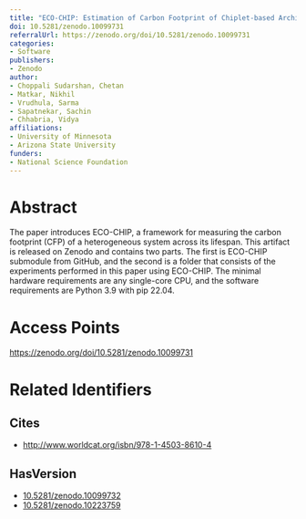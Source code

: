 ```yaml
---
title: "ECO-CHIP: Estimation of Carbon Footprint of Chiplet-based Architectures for Sustainable VLSI: HPCA 2024 Artifact Evaluation"
doi: 10.5281/zenodo.10099731
referralUrl: https://zenodo.org/doi/10.5281/zenodo.10099731
categories:
- Software
publishers:
- Zenodo
author:
- Choppali Sudarshan, Chetan
- Matkar, Nikhil
- Vrudhula, Sarma
- Sapatnekar, Sachin
- Chhabria, Vidya
affiliations:
- University of Minnesota
- Arizona State University
funders:
- National Science Foundation
---
```


# Abstract
The paper introduces ECO-CHIP, a framework for measuring the carbon footprint (CFP) of a heterogeneous system across its lifespan. This artifact is released on Zenodo and contains two parts. The first is ECO-CHIP submodule from GitHub, and the second is a folder that consists of the experiments performed in this paper using ECO-CHIP. The minimal hardware requirements are any single-core CPU, and the software requirements are Python 3.9 with pip 22.04.

# Access Points
https://zenodo.org/doi/10.5281/zenodo.10099731

# Related Identifiers
## Cites
- http://www.worldcat.org/isbn/978-1-4503-8610-4
## HasVersion
- [10.5281/zenodo.10099732](../../10.5281/zenodo.10099732/)
- [10.5281/zenodo.10223759](../../10.5281/zenodo.10223759/)